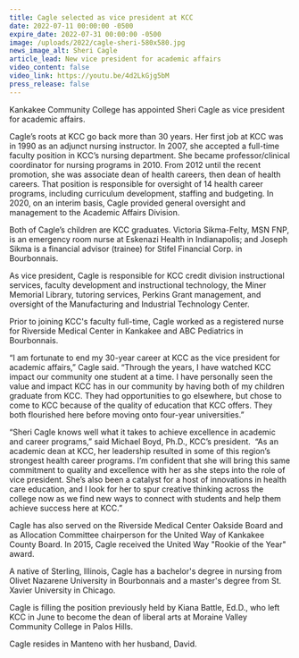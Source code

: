 ```yaml
---
title: Cagle selected as vice president at KCC
date: 2022-07-11 00:00:00 -0500
expire_date: 2022-07-31 00:00:00 -0500
image: /uploads/2022/cagle-sheri-580x580.jpg
news_image_alt: Sheri Cagle
article_lead: New vice president for academic affairs
video_content: false
video_link: https://youtu.be/4d2LkGjg5bM
press_release: false
---
```

Kankakee Community College has appointed Sheri Cagle as vice president for academic affairs.

Cagle’s roots at KCC go back more than 30 years. Her first job at KCC was in 1990 as an adjunct nursing instructor. In 2007, she accepted a full-time faculty position in KCC’s nursing department. She became professor/clinical coordinator for nursing programs in 2010. From 2012 until the recent promotion, she was associate dean of health careers, then dean of health careers. That position is responsible for oversight of 14 health career programs, including curriculum development, staffing and budgeting. In 2020, on an interim basis, Cagle provided general oversight and management to the Academic Affairs Division.

Both of Cagle’s children are KCC graduates. Victoria Sikma-Felty, MSN FNP, is an emergency room nurse at Eskenazi Health in Indianapolis; and Joseph Sikma is a financial advisor (trainee) for Stifel Financial Corp. in Bourbonnais.

As vice president, Cagle is responsible for KCC credit division instructional services, faculty development and instructional technology, the Miner Memorial Library, tutoring services, Perkins Grant management, and oversight of the Manufacturing and Industrial Technology Center.

Prior to joining KCC's faculty full-time, Cagle worked as a registered nurse for Riverside Medical Center in Kankakee and ABC Pediatrics in Bourbonnais.

“I am fortunate to end my 30-year career at KCC as the vice president for academic affairs,” Cagle said. “Through the years, I have watched KCC impact our community one student at a time. I have personally seen the value and impact KCC has in our community by having both of my children graduate from KCC. They had opportunities to go elsewhere, but chose to come to KCC because of the quality of education that KCC offers. They both flourished here before moving onto four-year universities.”

“Sheri Cagle knows well what it takes to achieve excellence in academic and career programs,” said Michael Boyd, Ph.D., KCC’s president. &nbsp;“As an academic dean at KCC, her leadership resulted in some of this region’s strongest health career programs. I’m confident that she will bring this same commitment to quality and excellence with her as she steps into the role of vice president. She’s also been a catalyst for a host of innovations in health care education, and I look for her to spur creative thinking across the college now as we find new ways to connect with students and help them achieve success here at KCC.”

Cagle has also served on the Riverside Medical Center Oakside Board and as Allocation Committee chairperson for the United Way of Kankakee County Board. In 2015, Cagle received the United Way "Rookie of the Year" award.

A native of Sterling, Illinois, Cagle has a bachelor's degree in nursing from Olivet Nazarene University in Bourbonnais and a master's degree from St. Xavier University in Chicago.

Cagle is filling the position previously held by Kiana Battle, Ed.D., who left KCC in June to become the dean of liberal arts at Moraine Valley Community College in Palos Hills.

Cagle resides in Manteno with her husband, David.
